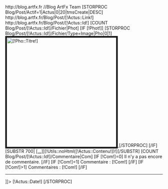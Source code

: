 <?xml version="1.0" encoding="UTF-8"?>
<rss version="2.0">
    <channel>
        <title>ArtFx Blog, le blog de la 3D et de l'image de synthèse</title>
        <link>http://blog.artfx.fr</link>
        //<description>Blog ArtFx Team</description>
	[STORPROC Blog/Post/Actif=1|Actus|0|20|tmsCreate|DESC]
		<item>
			<title>[!Utils::noHtml([!Actus::Titre!])!]</title>
			<link>http://blog.artfx.fr/Blog/Post/[!Actus::Link!]</link>
			<guid isPermaLink="true">http://blog.artfx.fr/Blog/Post/[!Actus::Id!]</guid>
				<description><![CDATA[
					<table>
						<tr>
							<td>
								[COUNT Blog/Post/[!Actus::Id!]/Fichier|Phot]
								[IF [!Phot!]]
									[STORPROC Blog/Post/[!Actus::Id!]/Fichier/Type=Image|Pho|0|1]
										<a href="http://blog.artfx.fr/Blog/Post/[!Actus::Link!]" title="Lire le detail de [!Actus::Titre!]">
											<img src="/[!Pho::Fichier!]" alt="[!Pho::Titre!]" width="350" border="5px"/>
										</a>
									[/STORPROC]
								[/IF]
							</td>
							<td>[SUBSTR 700| <a href="http://blog.artfx.fr/Blog/Post/[!Actus::Link!]" title="Lire la suite de [!Actus::Titre!]">[...]</a>][!Utils::noHtml([!Actus::Contenu!])!][/SUBSTR]</td>
						</tr>
						<tr>
							<td></td>
							<td>
								[COUNT Blog/Post/[!Actus::Id!]/Commentaire|Com]
								[IF [!Com!]=0]
									Il n'y a pas encore de commentaire.
								[/IF]
								[IF [!Com!]=1]
									Commentaire : [!Com!] 
								[/IF]
								[IF [!Com!]>1]
									Commentaires : [!Com!] 
								[/IF]
							</td>
						</tr>
					</table><hr />
				]]></description>
			<pubDate>[!Actus::Date!]</pubDate>
		</item>
	[/STORPROC]
    </channel>
</rss>
